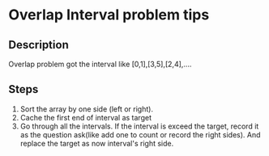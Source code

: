 # Overlap Interval problem tips

## Description
Overlap problem got the interval like [0,1],[3,5],[2,4],....

## Steps
1. Sort the array by one side (left or right).
2. Cache the first end of interval as target
3. Go through all the intervals. If the interval is exceed the target, record it as the question ask(like add one to count or record the right sides). And replace the target as now interval's right side.
